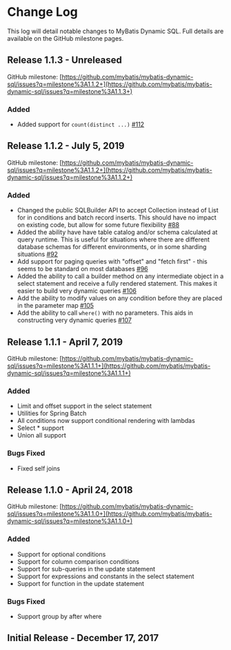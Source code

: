# Change Log

This log will detail notable changes to MyBatis Dynamic SQL. Full details are available on the GitHub milestone pages.

## Release 1.1.3 - Unreleased

GitHub milestone: [https://github.com/mybatis/mybatis-dynamic-sql/issues?q=milestone%3A1.1.2+](https://github.com/mybatis/mybatis-dynamic-sql/issues?q=milestone%3A1.1.3+)

### Added

- Added support for `count(distinct ...)` [#112](https://github.com/mybatis/mybatis-dynamic-sql/issues/112)


## Release 1.1.2 - July 5, 2019

GitHub milestone: [https://github.com/mybatis/mybatis-dynamic-sql/issues?q=milestone%3A1.1.2+](https://github.com/mybatis/mybatis-dynamic-sql/issues?q=milestone%3A1.1.2+)

### Added

- Changed the public SQLBuilder API to accept Collection instead of List for in conditions and batch record inserts. This should have no impact on existing code, but allow for some future flexibility [#88](https://github.com/mybatis/mybatis-dynamic-sql/pull/88)
- Added the ability have have table catalog and/or schema calculated at query runtime. This is useful for situations where there are different database schemas for different environments, or in some sharding situations [#92](https://github.com/mybatis/mybatis-dynamic-sql/pull/92)
- Add support for paging queries with "offset" and "fetch first" - this seems to be standard on most databases [#96](https://github.com/mybatis/mybatis-dynamic-sql/pull/96)
- Added the ability to call a builder method on any intermediate object in a select statement and receive a fully rendered statement. This makes it easier to build very dynamic queries [#106](https://github.com/mybatis/mybatis-dynamic-sql/pull/106)
- Add the ability to modify values on any condition before they are placed in the parameter map [#105](https://github.com/mybatis/mybatis-dynamic-sql/issues/105)
- Add the ability to call `where()` with no parameters. This aids in constructing very dynamic queries [#107](https://github.com/mybatis/mybatis-dynamic-sql/issues/107)


## Release 1.1.1 - April 7, 2019

GitHub milestone: [https://github.com/mybatis/mybatis-dynamic-sql/issues?q=milestone%3A1.1.1+](https://github.com/mybatis/mybatis-dynamic-sql/issues?q=milestone%3A1.1.1+)

### Added

- Limit and offset support in the select statement
- Utilities for Spring Batch
- All conditions now support conditional rendering with lambdas
- Select * support
- Union all support

### Bugs Fixed

- Fixed self joins


## Release 1.1.0 - April 24, 2018

GitHub milestone: [https://github.com/mybatis/mybatis-dynamic-sql/issues?q=milestone%3A1.1.0+](https://github.com/mybatis/mybatis-dynamic-sql/issues?q=milestone%3A1.1.0+)

### Added

- Support for optional conditions
- Support for column comparison conditions
- Support for sub-queries in the update statement
- Support for expressions and constants in the select statement
- Support for function in the update statement

### Bugs Fixed

- Support group by after where

## Initial Release - December 17, 2017
